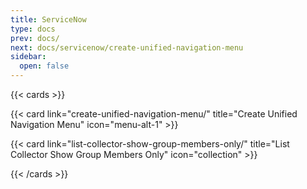 ```yaml
---
title: ServiceNow
type: docs
prev: docs/
next: docs/servicenow/create-unified-navigation-menu
sidebar:
  open: false
---
```


{{< cards >}} 

{{< card link="create-unified-navigation-menu/" title="Create Unified Navigation Menu" icon="menu-alt-1" >}} 

{{< card link="list-collector-show-group-members-only/" title="List Collector Show Group Members Only" icon="collection" >}} 

{{< /cards >}}
